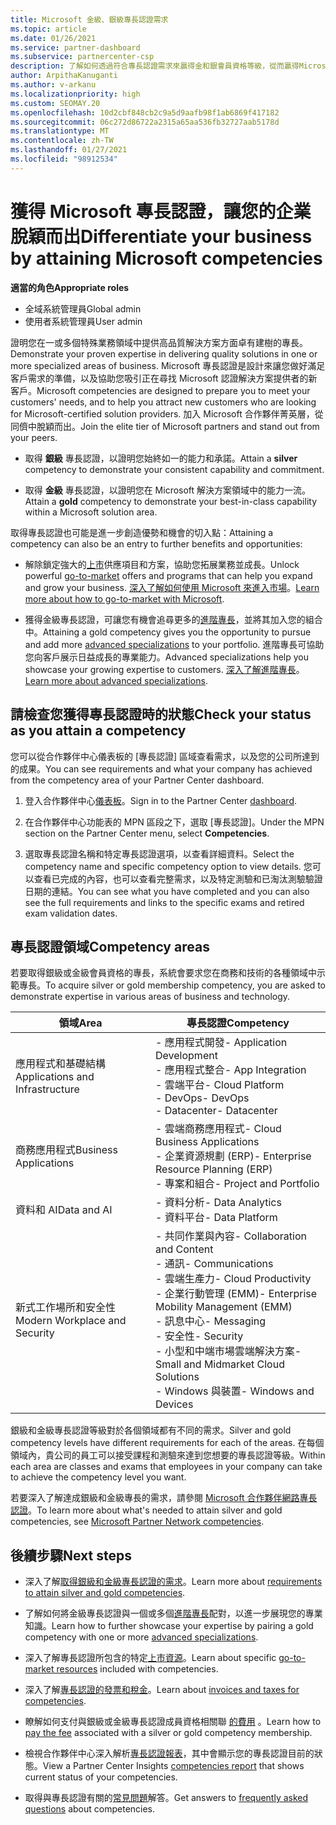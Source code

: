 ```yaml
---
title: Microsoft 金級、銀級專長認證需求
ms.topic: article
ms.date: 01/26/2021
ms.service: partner-dashboard
ms.subservice: partnercenter-csp
description: 了解如何透過符合專長認證需求來贏得金和銀會員資格等級，從而贏得Microsoft 精英合作夥伴的地位並吸引新客戶。
author: ArpithaKanuganti
ms.author: v-arkanu
ms.localizationpriority: high
ms.custom: SEOMAY.20
ms.openlocfilehash: 10d2cbf848cb2c9a5d9aafb98f1ab6869f417182
ms.sourcegitcommit: 06c272d86722a2315a65aa536fb32727aab5178d
ms.translationtype: MT
ms.contentlocale: zh-TW
ms.lasthandoff: 01/27/2021
ms.locfileid: "98912534"
---
```

# <a name="differentiate-your-business-by-attaining-microsoft-competencies"></a><span data-ttu-id="f7795-103">獲得 Microsoft 專長認證，讓您的企業脫穎而出</span><span class="sxs-lookup"><span data-stu-id="f7795-103">Differentiate your business by attaining Microsoft competencies</span></span>

<span data-ttu-id="f7795-104">**適當的角色**</span><span class="sxs-lookup"><span data-stu-id="f7795-104">**Appropriate roles**</span></span>
- <span data-ttu-id="f7795-105">全域系統管理員</span><span class="sxs-lookup"><span data-stu-id="f7795-105">Global admin</span></span>
- <span data-ttu-id="f7795-106">使用者系統管理員</span><span class="sxs-lookup"><span data-stu-id="f7795-106">User admin</span></span>

<span data-ttu-id="f7795-107">證明您在一或多個特殊業務領域中提供高品質解決方案方面卓有建樹的專長。</span><span class="sxs-lookup"><span data-stu-id="f7795-107">Demonstrate your proven expertise in delivering quality solutions in one or more specialized areas of business.</span></span> <span data-ttu-id="f7795-108">Microsoft 專長認證是設計來讓您做好滿足客戶需求的準備，以及協助您吸引正在尋找 Microsoft 認證解決方案提供者的新客戶。</span><span class="sxs-lookup"><span data-stu-id="f7795-108">Microsoft competencies are designed to prepare you to meet your customers' needs, and to help you attract new customers who are looking for Microsoft-certified solution providers.</span></span> <span data-ttu-id="f7795-109">加入 Microsoft 合作夥伴菁英層，從同儕中脫穎而出。</span><span class="sxs-lookup"><span data-stu-id="f7795-109">Join the elite tier of Microsoft partners and stand out from your peers.</span></span>

- <span data-ttu-id="f7795-110">取得 **銀級** 專長認證，以證明您始終如一的能力和承諾。</span><span class="sxs-lookup"><span data-stu-id="f7795-110">Attain a **silver** competency to demonstrate your consistent capability and commitment.</span></span>

- <span data-ttu-id="f7795-111">取得 **金級** 專長認證，以證明您在 Microsoft 解決方案領域中的能力一流。</span><span class="sxs-lookup"><span data-stu-id="f7795-111">Attain a **gold** competency to demonstrate your best-in-class capability within a Microsoft solution area.</span></span>

<span data-ttu-id="f7795-112">取得專長認證也可能是進一步創造優勢和機會的切入點：</span><span class="sxs-lookup"><span data-stu-id="f7795-112">Attaining a competency can also be an entry to further benefits and opportunities:</span></span>

- <span data-ttu-id="f7795-113">解除鎖定強大的[上市](mpn-learn-about-go-to-market-benefits.md)供應項目和方案，協助您拓展業務並成長。</span><span class="sxs-lookup"><span data-stu-id="f7795-113">Unlock powerful [go-to-market](mpn-learn-about-go-to-market-benefits.md) offers and programs that can help you expand and grow your business.</span></span> <span data-ttu-id="f7795-114">[深入了解如何使用 Microsoft 來進入市場](https://partner.microsoft.com/solutions/go-to-market)。</span><span class="sxs-lookup"><span data-stu-id="f7795-114">[Learn more about how to go-to-market with Microsoft](https://partner.microsoft.com/solutions/go-to-market).</span></span>

- <span data-ttu-id="f7795-115">獲得金級專長認證，可讓您有機會追尋更多的[進階專長](advanced-specializations.md)，並將其加入您的組合中。</span><span class="sxs-lookup"><span data-stu-id="f7795-115">Attaining a gold competency gives you the opportunity to pursue and add more [advanced specializations](advanced-specializations.md) to your portfolio.</span></span> <span data-ttu-id="f7795-116">進階專長可協助您向客戶展示日益成長的專業能力。</span><span class="sxs-lookup"><span data-stu-id="f7795-116">Advanced specializations help you showcase your growing expertise to customers.</span></span> <span data-ttu-id="f7795-117">[深入了解進階專長](https://partner.microsoft.com/membership/advanced-specialization)。</span><span class="sxs-lookup"><span data-stu-id="f7795-117">[Learn more about advanced specializations](https://partner.microsoft.com/membership/advanced-specialization).</span></span>

## <a name="check-your-status-as-you-attain-a-competency"></a><span data-ttu-id="f7795-118">請檢查您獲得專長認證時的狀態</span><span class="sxs-lookup"><span data-stu-id="f7795-118">Check your status as you attain a competency</span></span>

<span data-ttu-id="f7795-119">您可以從合作夥伴中心儀表板的 [專長認證] 區域查看需求，以及您的公司所達到的成果。</span><span class="sxs-lookup"><span data-stu-id="f7795-119">You can see requirements and what your company has achieved from the competency area of your Partner Center dashboard.</span></span>

1. <span data-ttu-id="f7795-120">登入合作夥伴中心[儀表板](https://partner.microsoft.com/dashboard/home)。</span><span class="sxs-lookup"><span data-stu-id="f7795-120">Sign in to the Partner Center [dashboard](https://partner.microsoft.com/dashboard/home).</span></span>

2. <span data-ttu-id="f7795-121">在合作夥伴中心功能表的 MPN 區段之下，選取 [專長認證]。</span><span class="sxs-lookup"><span data-stu-id="f7795-121">Under the MPN section on the Partner Center menu, select **Competencies**.</span></span>

3. <span data-ttu-id="f7795-122">選取專長認證名稱和特定專長認證選項，以查看詳細資料。</span><span class="sxs-lookup"><span data-stu-id="f7795-122">Select the competency name and specific competency option to view details.</span></span> <span data-ttu-id="f7795-123">您可以查看已完成的內容，也可以查看完整需求，以及特定測驗和已淘汰測驗驗證日期的連結。</span><span class="sxs-lookup"><span data-stu-id="f7795-123">You can see what you have completed and you can also see the full requirements and links to the specific exams and retired exam validation dates.</span></span>

## <a name="competency-areas"></a><span data-ttu-id="f7795-124">專長認證領域</span><span class="sxs-lookup"><span data-stu-id="f7795-124">Competency areas</span></span>

<span data-ttu-id="f7795-125">若要取得銀級或金級會員資格的專長，系統會要求您在商務和技術的各種領域中示範專長。</span><span class="sxs-lookup"><span data-stu-id="f7795-125">To acquire silver or gold membership competency, you are asked to demonstrate expertise in various areas of business and technology.</span></span>

|<span data-ttu-id="f7795-126">**領域**</span><span class="sxs-lookup"><span data-stu-id="f7795-126">**Area**</span></span>            |<span data-ttu-id="f7795-127">**專長認證**</span><span class="sxs-lookup"><span data-stu-id="f7795-127">**Competency**</span></span>                    |
|--------------------|--------------------------------|
|<span data-ttu-id="f7795-128">應用程式和基礎結構</span><span class="sxs-lookup"><span data-stu-id="f7795-128">Applications and Infrastructure</span></span>| <span data-ttu-id="f7795-129">- 應用程式開發</span><span class="sxs-lookup"><span data-stu-id="f7795-129">- Application Development</span></span><br/> <span data-ttu-id="f7795-130">- 應用程式整合</span><span class="sxs-lookup"><span data-stu-id="f7795-130">- App Integration</span></span><br/> <span data-ttu-id="f7795-131">- 雲端平台</span><span class="sxs-lookup"><span data-stu-id="f7795-131">- Cloud Platform</span></span><br/> <span data-ttu-id="f7795-132">- DevOps</span><span class="sxs-lookup"><span data-stu-id="f7795-132">- DevOps</span></span><br/> <span data-ttu-id="f7795-133">- Datacenter</span><span class="sxs-lookup"><span data-stu-id="f7795-133">- Datacenter</span></span> |
|<span data-ttu-id="f7795-134">商務應用程式</span><span class="sxs-lookup"><span data-stu-id="f7795-134">Business Applications</span></span> | <span data-ttu-id="f7795-135">- 雲端商務應用程式</span><span class="sxs-lookup"><span data-stu-id="f7795-135">- Cloud Business Applications</span></span></br> <span data-ttu-id="f7795-136">- 企業資源規劃 (ERP)</span><span class="sxs-lookup"><span data-stu-id="f7795-136">- Enterprise Resource Planning (ERP)</span></span></br> <span data-ttu-id="f7795-137">- 專案和組合</span><span class="sxs-lookup"><span data-stu-id="f7795-137">- Project and Portfolio</span></span> |
|<span data-ttu-id="f7795-138">資料和 AI</span><span class="sxs-lookup"><span data-stu-id="f7795-138">Data and AI</span></span>| <span data-ttu-id="f7795-139">- 資料分析</span><span class="sxs-lookup"><span data-stu-id="f7795-139">- Data Analytics</span></span><br/> <span data-ttu-id="f7795-140">- 資料平台</span><span class="sxs-lookup"><span data-stu-id="f7795-140">- Data Platform</span></span> |
|<span data-ttu-id="f7795-141">新式工作場所和安全性</span><span class="sxs-lookup"><span data-stu-id="f7795-141">Modern Workplace and Security</span></span> | <span data-ttu-id="f7795-142">- 共同作業與內容</span><span class="sxs-lookup"><span data-stu-id="f7795-142">- Collaboration and Content</span></span><br/> <span data-ttu-id="f7795-143">- 通訊</span><span class="sxs-lookup"><span data-stu-id="f7795-143">- Communications</span></span><br/> <span data-ttu-id="f7795-144">- 雲端生產力</span><span class="sxs-lookup"><span data-stu-id="f7795-144">- Cloud Productivity</span></span><br/> <span data-ttu-id="f7795-145">- 企業行動管理 (EMM)</span><span class="sxs-lookup"><span data-stu-id="f7795-145">- Enterprise Mobility Management (EMM)</span></span><br/> <span data-ttu-id="f7795-146">- 訊息中心</span><span class="sxs-lookup"><span data-stu-id="f7795-146">- Messaging</span></span><br/> <span data-ttu-id="f7795-147">- 安全性</span><span class="sxs-lookup"><span data-stu-id="f7795-147">- Security</span></span><br/> <span data-ttu-id="f7795-148">- 小型和中端市場雲端解決方案</span><span class="sxs-lookup"><span data-stu-id="f7795-148">- Small and Midmarket Cloud Solutions</span></span><br/> <span data-ttu-id="f7795-149">- Windows 與裝置</span><span class="sxs-lookup"><span data-stu-id="f7795-149">- Windows and Devices</span></span> |

<span data-ttu-id="f7795-150">銀級和金級專長認證等級對於各個領域都有不同的需求。</span><span class="sxs-lookup"><span data-stu-id="f7795-150">Silver and gold competency levels have different requirements for each of the areas.</span></span> <span data-ttu-id="f7795-151">在每個領域內，貴公司的員工可以接受課程和測驗來達到您想要的專長認證等級。</span><span class="sxs-lookup"><span data-stu-id="f7795-151">Within each area are classes and exams that employees in your company can take to achieve the competency level you want.</span></span> 

<span data-ttu-id="f7795-152">若要深入了解達成銀級和金級專長的需求，請參閱 [Microsoft 合作夥伴網路專長認證](https://partner.microsoft.com/membership/competencies)。</span><span class="sxs-lookup"><span data-stu-id="f7795-152">To learn more about what's needed to attain silver and gold competencies, see [Microsoft Partner Network competencies](https://partner.microsoft.com/membership/competencies).</span></span>

## <a name="next-steps"></a><span data-ttu-id="f7795-153">後續步驟</span><span class="sxs-lookup"><span data-stu-id="f7795-153">Next steps</span></span>

- <span data-ttu-id="f7795-154">深入了解[取得銀級和金級專長認證的需求](https://partner.microsoft.com/membership/competencies)。</span><span class="sxs-lookup"><span data-stu-id="f7795-154">Learn more about [requirements to attain silver and gold competencies](https://partner.microsoft.com/membership/competencies).</span></span>

- <span data-ttu-id="f7795-155">了解如何將金級專長認證與一個或多個[進階專長](advanced-specializations.md)配對，以進一步展現您的專業知識。</span><span class="sxs-lookup"><span data-stu-id="f7795-155">Learn how to further showcase your expertise by pairing a gold competency with one or more [advanced specializations](advanced-specializations.md).</span></span>

- <span data-ttu-id="f7795-156">深入了解專長認證所包含的特定[上市資源](mpn-learn-about-go-to-market-benefits.md)。</span><span class="sxs-lookup"><span data-stu-id="f7795-156">Learn about specific [go-to-market resources](mpn-learn-about-go-to-market-benefits.md) included with competencies.</span></span>

- <span data-ttu-id="f7795-157">深入了解[專長認證的發票和稅金](mpn-view-print-maps-invoice.md)。</span><span class="sxs-lookup"><span data-stu-id="f7795-157">Learn about [invoices and taxes for competencies](mpn-view-print-maps-invoice.md).</span></span>

- <span data-ttu-id="f7795-158">瞭解如何支付與銀級或金級專長認證成員資格相關聯 [的費用](mpn-pay-fee-silver-gold-competency.md) 。</span><span class="sxs-lookup"><span data-stu-id="f7795-158">Learn how to [pay the fee](mpn-pay-fee-silver-gold-competency.md) associated with a silver or gold competency membership.</span></span>

- <span data-ttu-id="f7795-159">檢視合作夥伴中心深入解析[專長認證報表](pci-competencies-report.md)，其中會顯示您的專長認證目前的狀態。</span><span class="sxs-lookup"><span data-stu-id="f7795-159">View a Partner Center Insights [competencies report](pci-competencies-report.md) that shows current status of your competencies.</span></span>

- <span data-ttu-id="f7795-160">取得與專長認證有關的[常見問題](competencies-faq.md)解答。</span><span class="sxs-lookup"><span data-stu-id="f7795-160">Get answers to [frequently asked questions](competencies-faq.md) about competencies.</span></span>
